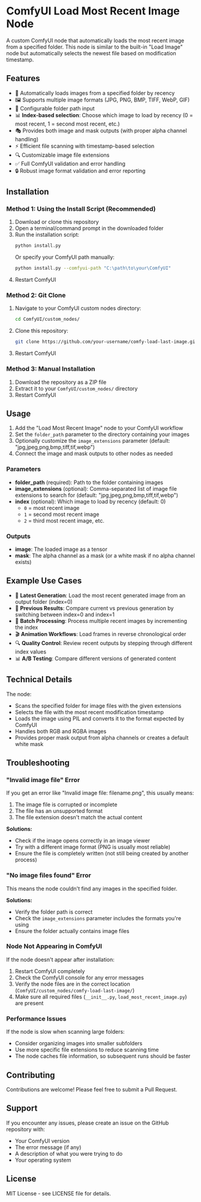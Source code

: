 # ComfyUI Load Most Recent Image Node

A custom ComfyUI node that automatically loads the most recent image from a specified folder. This node is similar to the built-in "Load Image" node but automatically selects the newest file based on modification timestamp.

## Features

- 🔄 Automatically loads images from a specified folder by recency
- 🖼️ Supports multiple image formats (JPG, PNG, BMP, TIFF, WebP, GIF)
- 📁 Configurable folder path input
- 📊 **Index-based selection**: Choose which image to load by recency (0 = most recent, 1 = second most recent, etc.)
- 🎭 Provides both image and mask outputs (with proper alpha channel handling)
- ⚡ Efficient file scanning with timestamp-based selection
- 🔍 Customizable image file extensions
- ✅ Full ComfyUI validation and error handling
- 🔒 Robust image format validation and error reporting

## Installation

### Method 1: Using the Install Script (Recommended)
1. Download or clone this repository
2. Open a terminal/command prompt in the downloaded folder
3. Run the installation script:
   ```bash
   python install.py
   ```
   Or specify your ComfyUI path manually:
   ```bash
   python install.py --comfyui-path "C:\path\to\your\ComfyUI"
   ```
4. Restart ComfyUI

### Method 2: Git Clone
1. Navigate to your ComfyUI custom nodes directory:
   ```bash
   cd ComfyUI/custom_nodes/
   ```

2. Clone this repository:
   ```bash
   git clone https://github.com/your-username/comfy-load-last-image.git
   ```

3. Restart ComfyUI

### Method 3: Manual Installation
1. Download the repository as a ZIP file
2. Extract it to your `ComfyUI/custom_nodes/` directory
3. Restart ComfyUI

## Usage

1. Add the "Load Most Recent Image" node to your ComfyUI workflow
2. Set the `folder_path` parameter to the directory containing your images
3. Optionally customize the `image_extensions` parameter (default: "jpg,jpeg,png,bmp,tiff,tif,webp")
4. Connect the image and mask outputs to other nodes as needed

### Parameters

- **folder_path** (required): Path to the folder containing images
- **image_extensions** (optional): Comma-separated list of image file extensions to search for (default: "jpg,jpeg,png,bmp,tiff,tif,webp")
- **index** (optional): Which image to load by recency (default: 0)
  - `0` = most recent image
  - `1` = second most recent image
  - `2` = third most recent image, etc.

### Outputs

- **image**: The loaded image as a tensor
- **mask**: The alpha channel as a mask (or a white mask if no alpha channel exists)

## Example Use Cases

- 🎨 **Latest Generation**: Load the most recent generated image from an output folder (index=0)
- 📸 **Previous Results**: Compare current vs previous generation by switching between index=0 and index=1
- 🔄 **Batch Processing**: Process multiple recent images by incrementing the index
- 🎬 **Animation Workflows**: Load frames in reverse chronological order
- 🔍 **Quality Control**: Review recent outputs by stepping through different index values
- 📊 **A/B Testing**: Compare different versions of generated content

## Technical Details

The node:
- Scans the specified folder for image files with the given extensions
- Selects the file with the most recent modification timestamp
- Loads the image using PIL and converts it to the format expected by ComfyUI
- Handles both RGB and RGBA images
- Provides proper mask output from alpha channels or creates a default white mask

## Troubleshooting

### "Invalid image file" Error
If you get an error like "Invalid image file: filename.png", this usually means:
1. The image file is corrupted or incomplete
2. The file has an unsupported format
3. The file extension doesn't match the actual content

**Solutions:**
- Check if the image opens correctly in an image viewer
- Try with a different image format (PNG is usually most reliable)
- Ensure the file is completely written (not still being created by another process)

### "No image files found" Error
This means the node couldn't find any images in the specified folder.

**Solutions:**
- Verify the folder path is correct
- Check the `image_extensions` parameter includes the formats you're using
- Ensure the folder actually contains image files

### Node Not Appearing in ComfyUI
If the node doesn't appear after installation:
1. Restart ComfyUI completely
2. Check the ComfyUI console for any error messages
3. Verify the node files are in the correct location (`ComfyUI/custom_nodes/comfy-load-last-image/`)
4. Make sure all required files (`__init__.py`, `load_most_recent_image.py`) are present

### Performance Issues
If the node is slow when scanning large folders:
- Consider organizing images into smaller subfolders
- Use more specific file extensions to reduce scanning time
- The node caches file information, so subsequent runs should be faster

## Contributing

Contributions are welcome! Please feel free to submit a Pull Request.

## Support

If you encounter any issues, please create an issue on the GitHub repository with:
- Your ComfyUI version
- The error message (if any)
- A description of what you were trying to do
- Your operating system

## License

MIT License - see LICENSE file for details.

